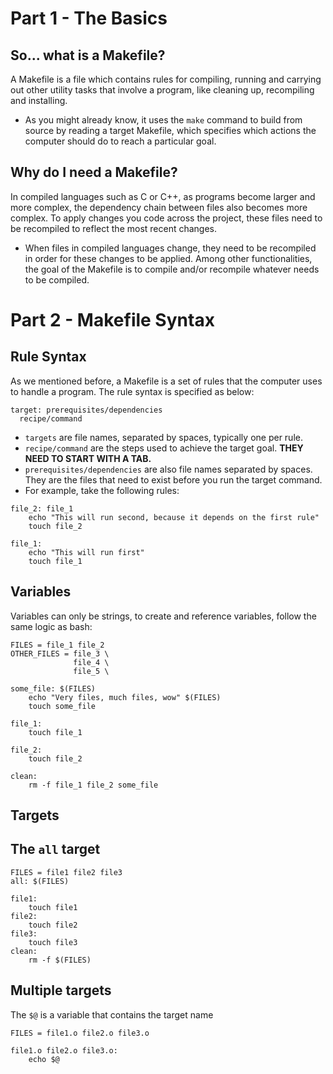 # Part 1 - The Basics

## So... what is a Makefile?
A Makefile is a file which contains rules for compiling, running and carrying out other utility tasks that involve a program, like cleaning up, recompiling and installing.
- As you might already know, it uses the `make` command to build from source by reading a target Makefile, which specifies which actions the computer should do to reach a particular goal.

## Why do I need a Makefile?
In compiled languages such as C or C++, as programs become larger and more complex, the dependency chain between files also becomes more complex. To apply changes you code across the project, these files need to be recompiled to reflect the most recent changes.
- When files in compiled languages change, they need to be recompiled in order for these changes to be applied. Among other functionalities, the goal of the Makefile is to compile and/or recompile whatever needs to be compiled. 

# Part 2 - Makefile Syntax

## Rule Syntax
As we mentioned before, a Makefile is a set of rules that the computer uses to handle a program. The rule syntax is specified as below:
```
target: prerequisites/dependencies
  recipe/command
```
- `targets` are file names, separated by spaces, typically one per rule.
- `recipe/command` are the steps used to achieve the target goal. **THEY NEED TO START WITH A TAB.**
- `prerequisites/dependencies` are also file names separated by spaces. They are the files that need to exist before you run the target command.
- For example, take the following rules:
```
file_2: file_1
	echo "This will run second, because it depends on the first rule"
	touch file_2

file_1:
	echo "This will run first"
	touch file_1
```
## Variables
Variables can only be strings, to create and reference variables, follow the same logic as bash:
```
FILES = file_1 file_2
OTHER_FILES = file_3 \
              file_4 \
              file_5 \

some_file: $(FILES)
	echo "Very files, much files, wow" $(FILES)
	touch some_file

file_1:
	touch file_1

file_2:
	touch file_2

clean:
	rm -f file_1 file_2 some_file
```
## Targets

## The `all` target
```
FILES = file1 file2 file3
all: $(FILES)

file1:
	touch file1
file2:
	touch file2
file3:
	touch file3
clean:
	rm -f $(FILES)
```

## Multiple targets
The `$@` is a variable that contains the target name
```
FILES = file1.o file2.o file3.o

file1.o file2.o file3.o:
	echo $@
```